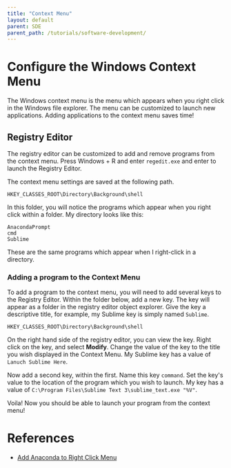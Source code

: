 ```yaml
---
title: "Context Menu"
layout: default
parent: SDE
parent_path: /tutorials/software-development/
---
```

# Configure the Windows Context Menu
The Windows context menu is the menu which appears when you right click in the Windows file explorer. The menu can be customized to launch new applications. Adding applications to the context menu saves time!

## Registry Editor
The registry editor can be customized to add and remove programs from the context menu. Press Windows + R and enter `regedit.exe` and enter to launch the Registry Editor.

The context menu settings are saved at the following path.
```
HKEY_CLASSES_ROOT\Directory\Background\shell
```
In this folder, you will notice the programs which appear when you right click within a folder. My directory looks like this:
```
AnacondaPrompt
cmd
Sublime
```
These are the same programs which appear when I right-click in a directory.

### Adding a program to the Context Menu
To add a program to the context menu, you will need to add several keys to the Registry Editor. Within the folder below, add a new key. The key will appear as a folder in the registry editor object explorer. Give the key a descriptive title, for example, my Sublime key is simply named `Sublime`.

`HKEY_CLASSES_ROOT\Directory\Background\shell`

On the right hand side of the registry editor, you can view the key. Right click on the key, and select **Modify**. Change the value of the key to the title you wish displayed in the Context Menu. My Sublime key has a value of `Lanuch Sublime Here`.

Now add a second key, within the first. Name this key `command`. Set the key's value to the location of the program which you wish to launch. My key has a value of `C:\Program Files\Sublime Text 3\sublime_text.exe "%V"`.

Voila! Now you should be able to launch your program from the context menu!

# References
* [Add Anaconda to Right Click Menu](https://gist.github.com/jiewpeng/8ba446acf329b1801bf91db767d179ea)